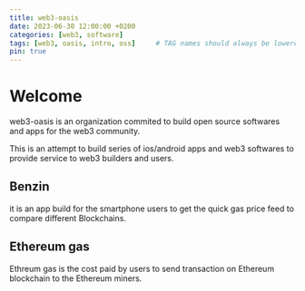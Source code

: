 ```yaml
---
title: web3-oasis
date: 2023-06-30 12:00:00 +0200
categories: [web3, software]
tags: [web3, oasis, intro, oss]     # TAG names should always be lowercase
pin: true
---
```



# Welcome

web3-oasis is an organization commited to build open source softwares and apps for the web3 community. 

This is an attempt to build series of ios/android apps and web3 softwares to provide service to web3 builders and users. 

## Benzin

it is an app build for the smartphone users to get the quick gas price feed to compare different Blockchains.

## Ethereum gas

Ethreum gas is the cost paid by users to send transaction on Ethereum blockchain to the Ethereum miners. 



